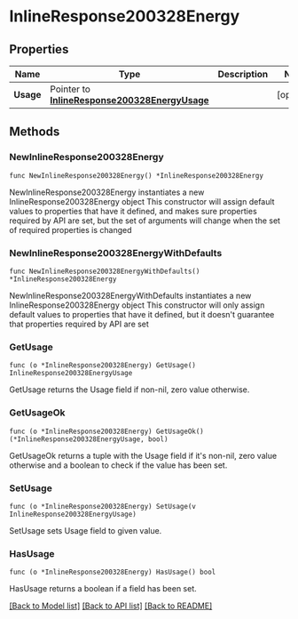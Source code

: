 # InlineResponse200328Energy

## Properties

Name | Type | Description | Notes
------------ | ------------- | ------------- | -------------
**Usage** | Pointer to [**InlineResponse200328EnergyUsage**](InlineResponse200328EnergyUsage.md) |  | [optional] 

## Methods

### NewInlineResponse200328Energy

`func NewInlineResponse200328Energy() *InlineResponse200328Energy`

NewInlineResponse200328Energy instantiates a new InlineResponse200328Energy object
This constructor will assign default values to properties that have it defined,
and makes sure properties required by API are set, but the set of arguments
will change when the set of required properties is changed

### NewInlineResponse200328EnergyWithDefaults

`func NewInlineResponse200328EnergyWithDefaults() *InlineResponse200328Energy`

NewInlineResponse200328EnergyWithDefaults instantiates a new InlineResponse200328Energy object
This constructor will only assign default values to properties that have it defined,
but it doesn't guarantee that properties required by API are set

### GetUsage

`func (o *InlineResponse200328Energy) GetUsage() InlineResponse200328EnergyUsage`

GetUsage returns the Usage field if non-nil, zero value otherwise.

### GetUsageOk

`func (o *InlineResponse200328Energy) GetUsageOk() (*InlineResponse200328EnergyUsage, bool)`

GetUsageOk returns a tuple with the Usage field if it's non-nil, zero value otherwise
and a boolean to check if the value has been set.

### SetUsage

`func (o *InlineResponse200328Energy) SetUsage(v InlineResponse200328EnergyUsage)`

SetUsage sets Usage field to given value.

### HasUsage

`func (o *InlineResponse200328Energy) HasUsage() bool`

HasUsage returns a boolean if a field has been set.


[[Back to Model list]](../README.md#documentation-for-models) [[Back to API list]](../README.md#documentation-for-api-endpoints) [[Back to README]](../README.md)


